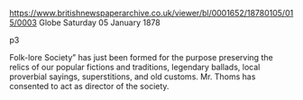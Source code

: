 https://www.britishnewspaperarchive.co.uk/viewer/bl/0001652/18780105/015/0003
Globe
Saturday 05 January 1878

p3

Folk-lore Society” has just been formed for the purpose preserving the relics of our popular fictions and traditions, legendary ballads, local proverbial sayings, superstitions, and old customs. Mr. Thoms has consented to act as director of the society.



